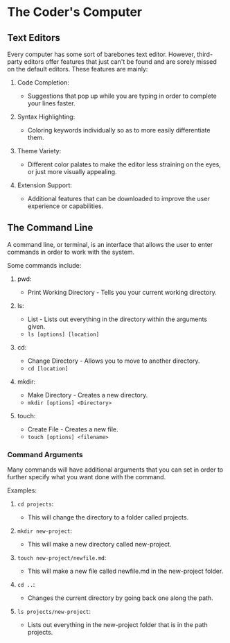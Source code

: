 # The Coder's Computer

## Text Editors

Every computer has some sort of barebones text editor. However, third-party editors offer features that just can't be found and are sorely missed on the default editors. These features are mainly:

1. Code Completion:

   - Suggestions that pop up while you are typing in order to complete your lines faster.

2. Syntax Highlighting:

   - Coloring keywords individually so as to more easily differentiate them.

3. Theme Variety:

   - Different color palates to make the editor less straining on the eyes, or just more visually appealing.

4. Extension Support:

   - Additional features that can be downloaded to improve the user experience or capabilities.

## The Command Line

A command line, or terminal, is an interface that allows the user to enter commands in order to work with the system.

Some commands include:

1. pwd:

   - Print Working Directory - Tells you your current working directory.

2. ls:

   - List - Lists out everything in the directory within the arguments given.
   - `ls [options] [location]`

3. cd:

   - Change Directory - Allows you to move to another directory.
   - `cd [location]`

4. mkdir:

   - Make Directory - Creates a new directory.
   - `mkdir [options] <Directory>`

5. touch:

   - Create File - Creates a new file.
   - `touch [options] <filename>`

### Command Arguments

Many commands will have additional arguments that you can set in order to further specify what you want done with the command.

Examples:

1. `cd projects`:

   * This will change the directory to a folder called projects.
 
2. `mkdir new-project`:

   * This will make a new directory called new-project.

3. `touch new-project/newfile.md`:

   * This will make a new file called newfile.md in the new-project folder.

4. `cd ..`:

   * Changes the current directory by going back one along the path.

5. `ls projects/new-project`:

   * Lists out everything in the new-project folder that is in the path projects.



